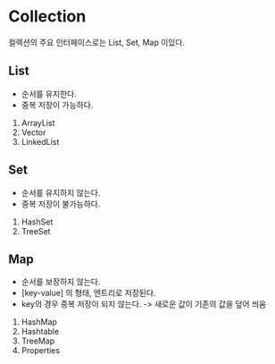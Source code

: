 # Collection
컬렉션의 주요 인터페이스로는 List, Set, Map 이있다. 
## List

- 순서를 유지한다.
- 중복 저장이 가능하다.
1. ArrayList
2. Vector
3. LinkedList

## Set

- 순서를 유지하지 않는다.
- 중복 저장이 불가능하다.

1. HashSet
2. TreeSet

## Map

- 순서를 보장하지 않는다.
- [key-value] 의 형태, 엔트리로 저장된다.
- key의 경우 중복 저장이 되지 않는다.
-> 새로운 값이 기존의 값을 덮어 씌움

1. HashMap
2. Hashtable
3. TreeMap
4. Properties